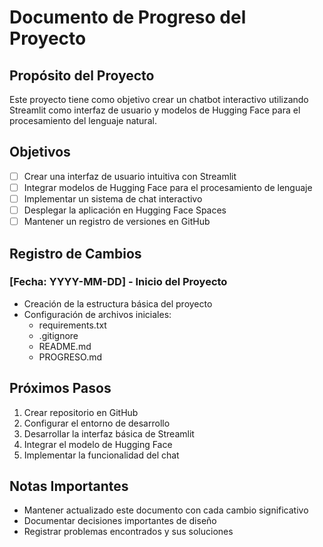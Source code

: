 # Documento de Progreso del Proyecto

## Propósito del Proyecto
Este proyecto tiene como objetivo crear un chatbot interactivo utilizando Streamlit como interfaz de usuario y modelos de Hugging Face para el procesamiento del lenguaje natural.

## Objetivos
- [ ] Crear una interfaz de usuario intuitiva con Streamlit
- [ ] Integrar modelos de Hugging Face para el procesamiento de lenguaje
- [ ] Implementar un sistema de chat interactivo
- [ ] Desplegar la aplicación en Hugging Face Spaces
- [ ] Mantener un registro de versiones en GitHub

## Registro de Cambios

### [Fecha: YYYY-MM-DD] - Inicio del Proyecto
- Creación de la estructura básica del proyecto
- Configuración de archivos iniciales:
  - requirements.txt
  - .gitignore
  - README.md
  - PROGRESO.md

## Próximos Pasos
1. Crear repositorio en GitHub
2. Configurar el entorno de desarrollo
3. Desarrollar la interfaz básica de Streamlit
4. Integrar el modelo de Hugging Face
5. Implementar la funcionalidad del chat

## Notas Importantes
- Mantener actualizado este documento con cada cambio significativo
- Documentar decisiones importantes de diseño
- Registrar problemas encontrados y sus soluciones 
